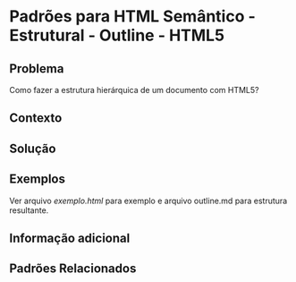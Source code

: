 Padrões para HTML Semântico - Estrutural - Outline - HTML5
===============================================================================

## Problema
Como fazer a estrutura hierárquica de um documento com HTML5?

## Contexto

## Solução

## Exemplos

Ver arquivo *exemplo.html* para exemplo e arquivo outline.md para estrutura resultante.

## Informação adicional

## Padrões Relacionados
